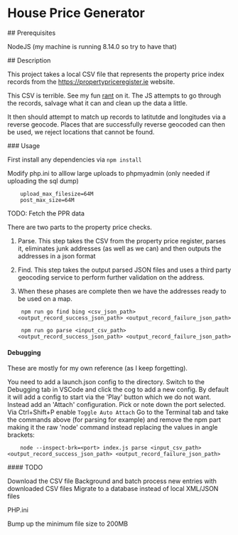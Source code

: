 # House Price Generator

## Prerequisites

NodeJS (my machine is running 8.14.0 so try to have that)

## Description

This project takes a local CSV file that represents the property price index records from the https://propertypriceregister.ie website.

This CSV is terrible. See my fun [rant](https://medium.com/@parrotbait/the-property-price-register-a-rant-f55ca421e798) on it.
The JS attempts to go through the records, salvage what it can and clean up the data a little.

It then should attempt to match up records to latitutde and longitudes via a reverse geocode.
Places that are successfully reverse geocoded can then be used, we reject locations that cannot be found.

### Usage

First install any dependencies via `npm install`

Modify php.ini to alllow large uploads to phpmyadmin (only needed if uploading the sql dump)

        upload_max_filesize=64M
        post_max_size=64M

TODO: Fetch the PPR data

There are two parts to the property price checks.

1. Parse. This step takes the CSV from the property price register, parses it, eliminates junk addresses (as well as we can) and then outputs the addresses in a json format
2. Find. This step takes the output parsed JSON files and uses a third party geocoding service to perform further validation on the address. 
3. When these phases are complete then we have the addresses ready to be used on a map.

        npm run go find bing <csv_json_path> <output_record_success_json_path> <output_record_failure_json_path>

        npm run go parse <input_csv_path> <output_record_success_json_path> <output_record_failure_json_path>

#### Debugging

These are mostly for my own reference (as I keep forgetting).

You need to add a launch.json config to the directory. Switch to the Debugging tab in VSCode and click the cog to add a new config. By default it will add a config to start via the 'Play' button which we do not want. Instead add an 'Attach' configuration. Pick or note down the port selected.
Via Ctrl+Shift+P enable `Toggle Auto Attach`
Go to the Terminal tab and take the commands above (for parsing for example) and remove the npm part making it the raw 'node' command instead replacing the values in angle brackets:

        node --inspect-brk=<port> index.js parse <input_csv_path> <output_record_success_json_path> <output_record_failure_json_path>

#### TODO

Download the CSV file
Background and batch process new entries with downloaded CSV files
Migrate to a database instead of local XML/JSON files

PHP.ini

Bump up the minimum file size to 200MB
